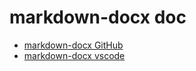 # markdown-docx doc

* [markdown-docx GitHub](https://github.com/toramameseven/markdown-docx)
* [markdown-docx vscode](https://marketplace.visualstudio.com/items?itemName=toramameseven.markdown-docx)
